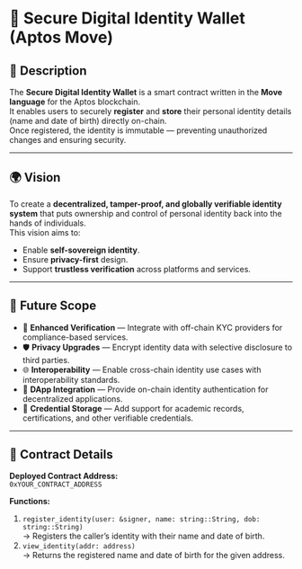
# 🔐 Secure Digital Identity Wallet (Aptos Move)

## 📜 Description
The **Secure Digital Identity Wallet** is a smart contract written in the **Move language** for the Aptos blockchain.  
It enables users to securely **register** and **store** their personal identity details (name and date of birth) directly on-chain.  
Once registered, the identity is immutable — preventing unauthorized changes and ensuring security.

---

## 🌍 Vision
To create a **decentralized, tamper-proof, and globally verifiable identity system** that puts ownership and control of personal identity back into the hands of individuals.  
This vision aims to:
- Enable **self-sovereign identity**.
- Ensure **privacy-first** design.
- Support **trustless verification** across platforms and services.

---

## 🚀 Future Scope
- 🔑 **Enhanced Verification** — Integrate with off-chain KYC providers for compliance-based services.
- 🛡 **Privacy Upgrades** — Encrypt identity data with selective disclosure to third parties.
- 🌐 **Interoperability** — Enable cross-chain identity use cases with interoperability standards.
- 📱 **DApp Integration** — Provide on-chain identity authentication for decentralized applications.
- 🧾 **Credential Storage** — Add support for academic records, certifications, and other verifiable credentials.

---

## 📄 Contract Details
**Deployed Contract Address:**  
`0xYOUR_CONTRACT_ADDRESS`

**Functions:**
1. `register_identity(user: &signer, name: string::String, dob: string::String)`  
   → Registers the caller’s identity with their name and date of birth.
2. `view_identity(addr: address)`  
   → Returns the registered name and date of birth for the given address.

